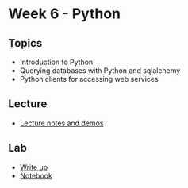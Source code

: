 # Week 6 - Python

## Topics

* Introduction to Python
* Querying databases with Python and sqlalchemy
* Python clients for accessing web services

## Lecture

* [Lecture notes and demos](Lecture.ipynb)

## Lab

* [Write up](Lab.md)
* [Notebook](Lab.ipynb)

